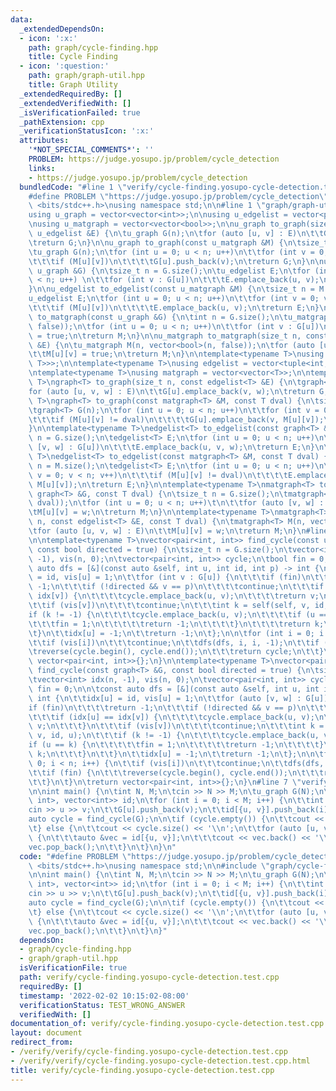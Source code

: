 ```yaml
---
data:
  _extendedDependsOn:
  - icon: ':x:'
    path: graph/cycle-finding.hpp
    title: Cycle Finding
  - icon: ':question:'
    path: graph/graph-util.hpp
    title: Graph Utility
  _extendedRequiredBy: []
  _extendedVerifiedWith: []
  _isVerificationFailed: true
  _pathExtension: cpp
  _verificationStatusIcon: ':x:'
  attributes:
    '*NOT_SPECIAL_COMMENTS*': ''
    PROBLEM: https://judge.yosupo.jp/problem/cycle_detection
    links:
    - https://judge.yosupo.jp/problem/cycle_detection
  bundledCode: "#line 1 \"verify/cycle-finding.yosupo-cycle-detection.test.cpp\"\n\
    #define PROBLEM \"https://judge.yosupo.jp/problem/cycle_detection\"\n\n#include\
    \ <bits/stdc++.h>\nusing namespace std;\n\n#line 1 \"graph/graph-util.hpp\"\n\
    using u_graph = vector<vector<int>>;\n\nusing u_edgelist = vector<pair<int, int>>;\n\
    \nusing u_matgraph = vector<vector<bool>>;\n\nu_graph to_graph(size_t n, const\
    \ u_edgelist &E) {\n\tu_graph G(n);\n\tfor (auto [u, v] : E)\n\t\tG[u].push_back(v);\n\
    \treturn G;\n}\n\nu_graph to_graph(const u_matgraph &M) {\n\tsize_t n = M.size();\n\
    \tu_graph G(n);\n\tfor (int u = 0; u < n; u++)\n\t\tfor (int v = 0; v < n; v++)\n\
    \t\t\tif (M[u][v])\n\t\t\t\tG[u].push_back(v);\n\treturn G;\n}\n\nu_edgelist to_edgelist(const\
    \ u_graph &G) {\n\tsize_t n = G.size();\n\tu_edgelist E;\n\tfor (int u = 0; u\
    \ < n; u++) \n\t\tfor (int v : G[u])\n\t\t\tE.emplace_back(u, v);\n\treturn E;\n\
    }\n\nu_edgelist to_edgelist(const u_matgraph &M) {\n\tsize_t n = M.size();\n\t\
    u_edgelist E;\n\tfor (int u = 0; u < n; u++)\n\t\tfor (int v = 0; v < n; v++)\n\
    \t\t\tif (M[u][v])\n\t\t\t\tE.emplace_back(u, v);\n\treturn E;\n}\n\nu_matgraph\
    \ to_matgraph(const u_graph &G) {\n\tint n = G.size();\n\tu_matgraph M(n, vector<bool>(n,\
    \ false));\n\tfor (int u = 0; u < n; u++)\n\t\tfor (int v : G[u])\n\t\t\tM[u][v]\
    \ = true;\n\treturn M;\n}\n\nu_matgraph to_matgraph(size_t n, const u_edgelist\
    \ &E) {\n\tu_matgraph M(n, vector<bool>(n, false));\n\tfor (auto [u, v] : E)\n\
    \t\tM[u][v] = true;\n\treturn M;\n}\n\ntemplate<typename T>\nusing graph = vector<vector<pair<int,\
    \ T>>>;\n\ntemplate<typename T>\nusing edgelist = vector<tuple<int, int, T>>;\n\
    \ntemplate<typename T>\nusing matgraph = vector<vector<T>>;\n\ntemplate<typename\
    \ T>\ngraph<T> to_graph(size_t n, const edgelist<T> &E) {\n\tgraph<T> G(n);\n\t\
    for (auto [u, v, w] : E)\n\t\tG[u].emplace_back(v, w);\n\treturn G;\n}\n\ntemplate<typename\
    \ T>\ngraph<T> to_graph(const matgraph<T> &M, const T dval) {\n\tsize_t n = M.size();\n\
    \tgraph<T> G(n);\n\tfor (int u = 0; u < n; u++)\n\t\tfor (int v = 0; v < n; v++)\n\
    \t\t\tif (M[u][v] != dval)\n\t\t\t\tG[u].emplace_back(v, M[u][v]);\n\treturn G;\n\
    }\n\ntemplate<typename T>\nedgelist<T> to_edgelist(const graph<T> &G) {\n\tsize_t\
    \ n = G.size();\n\tedgelist<T> E;\n\tfor (int u = 0; u < n; u++)\n\t\tfor (auto\
    \ [v, w] : G[u])\n\t\t\tE.emplace_back(u, v, w);\n\treturn E;\n}\n\ntemplate<typename\
    \ T>\nedgelist<T> to_edgelist(const matgraph<T> &M, const T dval) {\n\tsize_t\
    \ n = M.size();\n\tedgelist<T> E;\n\tfor (int u = 0; u < n; u++)\n\t\tfor (int\
    \ v = 0; v < n; v++)\n\t\t\tif (M[u][v] != dval)\n\t\t\t\tE.emplace_back(u, v,\
    \ M[u][v]);\n\treturn E;\n}\n\ntemplate<typename T>\nmatgraph<T> to_matgraph(const\
    \ graph<T> &G, const T dval) {\n\tsize_t n = G.size();\n\tmatgraph<T> M(n, vector<T>(n,\
    \ dval));\n\tfor (int u = 0; u < n; u++)\t\n\t\tfor (auto [v, w] : G[u])\n\t\t\
    \tM[u][v] = w;\n\treturn M;\n}\n\ntemplate<typename T>\nmatgraph<T> to_matgraph(size_t\
    \ n, const edgelist<T> &E, const T dval) {\n\tmatgraph<T> M(n, vector<T>(n, dval));\n\
    \tfor (auto [u, v, w] : E)\n\t\tM[u][v] = w;\n\treturn M;\n}\n#line 2 \"graph/cycle-finding.hpp\"\
    \n\ntemplate<typename T>\nvector<pair<int, int>> find_cycle(const u_graph<T> &G,\
    \ const bool directed = true) {\n\tsize_t n = G.size();\n\tvector<int> idx(n,\
    \ -1), vis(n, 0);\n\tvector<pair<int, int>> cycle;\n\tbool fin = 0;\n\n\tconst\
    \ auto dfs = [&](const auto &self, int u, int id, int p) -> int {\n\t\tidx[u]\
    \ = id, vis[u] = 1;\n\t\tfor (int v : G[u]) {\n\t\t\tif (fin)\n\t\t\t\treturn\
    \ -1;\n\t\t\tif (!directed && v == p)\n\t\t\t\tcontinue;\n\t\t\tif (idx[u] ==\
    \ idx[v]) {\n\t\t\t\tcycle.emplace_back(u, v);\n\t\t\t\treturn v;\n\t\t\t}\n\t\
    \t\tif (vis[v])\n\t\t\t\tcontinue;\n\t\t\tint k = self(self, v, id, u);\n\t\t\t\
    if (k != -1) {\n\t\t\t\tcycle.emplace_back(u, v);\n\t\t\t\tif (u == k) {\n\t\t\
    \t\t\tfin = 1;\n\t\t\t\t\treturn -1;\n\t\t\t\t}\n\t\t\t\treturn k;\n\t\t\t}\n\t\
    \t}\n\t\tidx[u] = -1;\n\t\treturn -1;\n\t};\n\n\tfor (int i = 0; i < n; i++) {\n\
    \t\tif (vis[i])\n\t\t\tcontinue;\n\t\tdfs(dfs, i, i, -1);\n\t\tif (fin) {\n\t\t\
    \treverse(cycle.begin(), cycle.end());\n\t\t\treturn cycle;\n\t\t}\n\t}\n\treturn\
    \ vector<pair<int, int>>{};\n}\n\ntemplate<typename T>\nvector<pair<int, int>>\
    \ find_cycle(const graph<T> &G, const bool directed = true) {\n\tsize_t n = G.size();\n\
    \tvector<int> idx(n, -1), vis(n, 0);\n\tvector<pair<int, int>> cycle;\n\tbool\
    \ fin = 0;\n\n\tconst auto dfs = [&](const auto &self, int u, int id, int p) ->\
    \ int {\n\t\tidx[u] = id, vis[u] = 1;\n\t\tfor (auto [v, w] : G[u]) {\n\t\t\t\
    if (fin)\n\t\t\t\treturn -1;\n\t\t\tif (!directed && v == p)\n\t\t\t\tcontinue;\n\
    \t\t\tif (idx[u] == idx[v]) {\n\t\t\t\tcycle.emplace_back(u, v);\n\t\t\t\treturn\
    \ v;\n\t\t\t}\n\t\t\tif (vis[v])\n\t\t\t\tcontinue;\n\t\t\tint k = self(self,\
    \ v, id, u);\n\t\t\tif (k != -1) {\n\t\t\t\tcycle.emplace_back(u, v);\n\t\t\t\t\
    if (u == k) {\n\t\t\t\t\tfin = 1;\n\t\t\t\t\treturn -1;\n\t\t\t\t}\n\t\t\t\treturn\
    \ k;\n\t\t\t}\n\t\t}\n\t\tidx[u] = -1;\n\t\treturn -1;\n\t};\n\n\tfor (int i =\
    \ 0; i < n; i++) {\n\t\tif (vis[i])\n\t\t\tcontinue;\n\t\tdfs(dfs, i, i, -1);\n\
    \t\tif (fin) {\n\t\t\treverse(cycle.begin(), cycle.end());\n\t\t\treturn cycle;\n\
    \t\t}\n\t}\n\treturn vector<pair<int, int>>{};\n}\n#line 7 \"verify/cycle-finding.yosupo-cycle-detection.test.cpp\"\
    \n\nint main() {\n\tint N, M;\n\tcin >> N >> M;\n\tu_graph G(N);\n\tmap<pair<int,\
    \ int>, vector<int>> id;\n\tfor (int i = 0; i < M; i++) {\n\t\tint u, v;\n\t\t\
    cin >> u >> v;\n\t\tG[u].push_back(v);\n\t\tid[{u, v}].push_back(i);\n\t}\n\n\t\
    auto cycle = find_cycle(G);\n\n\tif (cycle.empty()) {\n\t\tcout << -1 << '\\n';\n\
    \t} else {\n\t\tcout << cycle.size() << '\\n';\n\t\tfor (auto [u, v] : cycle)\
    \ {\n\t\t\tauto &vec = id[{u, v}];\n\t\t\tcout << vec.back() << '\\n';\n\t\t\t\
    vec.pop_back();\n\t\t}\n\t}\n}\n"
  code: "#define PROBLEM \"https://judge.yosupo.jp/problem/cycle_detection\"\n\n#include\
    \ <bits/stdc++.h>\nusing namespace std;\n\n#include \"graph/cycle-finding.hpp\"\
    \n\nint main() {\n\tint N, M;\n\tcin >> N >> M;\n\tu_graph G(N);\n\tmap<pair<int,\
    \ int>, vector<int>> id;\n\tfor (int i = 0; i < M; i++) {\n\t\tint u, v;\n\t\t\
    cin >> u >> v;\n\t\tG[u].push_back(v);\n\t\tid[{u, v}].push_back(i);\n\t}\n\n\t\
    auto cycle = find_cycle(G);\n\n\tif (cycle.empty()) {\n\t\tcout << -1 << '\\n';\n\
    \t} else {\n\t\tcout << cycle.size() << '\\n';\n\t\tfor (auto [u, v] : cycle)\
    \ {\n\t\t\tauto &vec = id[{u, v}];\n\t\t\tcout << vec.back() << '\\n';\n\t\t\t\
    vec.pop_back();\n\t\t}\n\t}\n}"
  dependsOn:
  - graph/cycle-finding.hpp
  - graph/graph-util.hpp
  isVerificationFile: true
  path: verify/cycle-finding.yosupo-cycle-detection.test.cpp
  requiredBy: []
  timestamp: '2022-02-02 10:15:02-08:00'
  verificationStatus: TEST_WRONG_ANSWER
  verifiedWith: []
documentation_of: verify/cycle-finding.yosupo-cycle-detection.test.cpp
layout: document
redirect_from:
- /verify/verify/cycle-finding.yosupo-cycle-detection.test.cpp
- /verify/verify/cycle-finding.yosupo-cycle-detection.test.cpp.html
title: verify/cycle-finding.yosupo-cycle-detection.test.cpp
---
```

